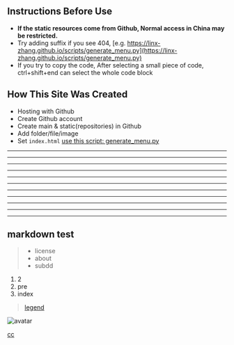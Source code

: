 
## Instructions Before Use

- **If the static resources come from Github, Normal access in China may be restricted.**
- Try adding suffix if you see 404, [e.g. https://linx-zhang.github.io/scripts/generate_menu.py](https://linx-zhang.github.io/scripts/generate_menu.py)
- If you try to copy the code, After selecting a small piece of code, ctrl+shift+end can select the whole code block


## How This Site Was Created

- Hosting with Github
- Create Github account
- Create main & static(repositories) in Github
- Add folder/file/image
- Set `index.html` [use this script: generate_menu.py](https://linx-zhang.github.io/scripts/generate_menu.py)

---
---
---
---
---
---
---
---
---
---
---

## markdown test

> - license
> - about
> - subdd

1. 2
2. pre
3. index

> [legend](https://github.com/linx-zhang/static/blob/main/icon/logo.jpg?raw=true)

![avatar](https://github.com/linx-zhang/static/blob/main/icon/logo.jpg?raw=true)

[cc](../README.md)
